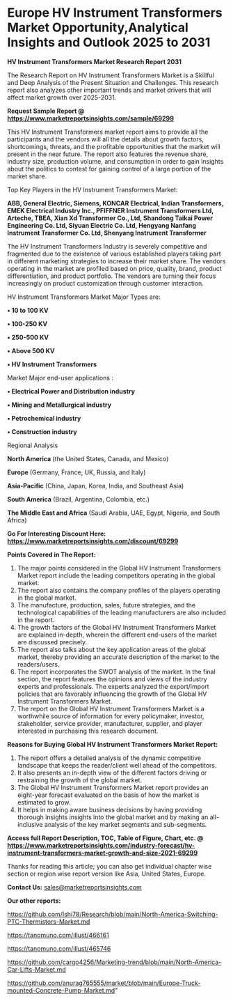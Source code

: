  # Europe HV Instrument Transformers Market Opportunity,Analytical Insights and Outlook 2025 to 2031

<strong>HV Instrument Transformers Market Research Report 2031</strong>

The Research Report on HV Instrument Transformers Market is a Skillful and Deep Analysis of the Present Situation and Challenges. This research report also analyzes other important trends and market drivers that will affect market growth over 2025-2031.

<strong>Request Sample Report @ <a href=https://www.marketreportsinsights.com/sample/69299>https://www.marketreportsinsights.com/sample/69299</a></strong>

This HV Instrument Transformers market report aims to provide all the participants and the vendors will all the details about growth factors, shortcomings, threats, and the profitable opportunities that the market will present in the near future. The report also features the revenue share, industry size, production volume, and consumption in order to gain insights about the politics to contest for gaining control of a large portion of the market share.

Top Key Players in the HV Instrument Transformers Market:

<strong>ABB, General Electric, Siemens, KONCAR Electrical, Indian Transformers, EMEK Electrical Industry Inc., PFIFFNER Instrument Transformers Ltd, Arteche, TBEA, Xian Xd Transformer Co., Ltd, Shandong Taikai Power Engineering Co. Ltd, Siyuan Electric Co. Ltd, Hengyang Nanfang Instrument Transformer Co. Ltd, Shenyang Instrument Transformer</strong>

The HV Instrument Transformers Industry is severely competitive and fragmented due to the existence of various established players taking part in different marketing strategies to increase their market share. The vendors operating in the market are profiled based on price, quality, brand, product differentiation, and product portfolio. The vendors are turning their focus increasingly on product customization through customer interaction.

HV Instrument Transformers Market Major Types are:

<strong>• 10 to 100 KV

• 100-250 KV

• 250-500 KV

• Above 500 KV

• HV Instrument Transformers</strong>

Market Major end-user applications :

<strong>• Electrical Power and Distribution industry

• Mining and Metallurgical industry

• Petrochemical industry

• Construction industry</strong>

Regional Analysis

</u><strong><b>North America</b></strong> (the United States, Canada, and Mexico)

<strong><b>Europe </b></strong>(Germany, France, UK, Russia, and Italy)

<strong><b>Asia-Pacific</b></strong> (China, Japan, Korea, India, and Southeast Asia)

<strong><b>South America</b></strong> (Brazil, Argentina, Colombia, etc.)

<strong><b>The Middle East and Africa</b></strong> (Saudi Arabia, UAE, Egypt, Nigeria, and South Africa)

<strong>Go For Interesting Discount Here: <a href=https://www.marketreportsinsights.com/discount/69299>https://www.marketreportsinsights.com/discount/69299</a></strong>

<strong>Points Covered in The Report:</strong>
<ol>
  <li>The major points considered in the Global HV Instrument Transformers Market report include the leading competitors operating in the global market.</li>
  <li>The report also contains the company profiles of the players operating in the global market.</li>
  <li>The manufacture, production, sales, future strategies, and the technological capabilities of the leading manufacturers are also included in the report.</li>
  <li>The growth factors of the Global HV Instrument Transformers Market are explained in-depth, wherein the different end-users of the market are discussed precisely.</li>
  <li>The report also talks about the key application areas of the global market, thereby providing an accurate description of the market to the readers/users.</li>
  <li>The report incorporates the SWOT analysis of the market. In the final section, the report features the opinions and views of the industry experts and professionals. The experts analyzed the export/import policies that are favorably influencing the growth of the Global HV Instrument Transformers Market.</li>
  <li>The report on the Global HV Instrument Transformers Market is a worthwhile source of information for every policymaker, investor, stakeholder, service provider, manufacturer, supplier, and player interested in purchasing this research document.</li>
</ol>
<strong>Reasons for Buying Global HV Instrument Transformers Market Report:</strong>

<ol>
  <li>The report offers a detailed analysis of the dynamic competitive landscape that keeps the reader/client well ahead of the competitors.</li>
  <li>It also presents an in-depth view of the different factors driving or restraining the growth of the global market.</li>
  <li>The Global HV Instrument Transformers Market report provides an eight-year forecast evaluated on the basis of how the market is estimated to grow.</li>
  <li>It helps in making aware business decisions by having providing thorough insights insights into the global market and by making an all-inclusive analysis of the key market segments and sub-segments.</li>
</ol>
<strong>Access full Report Description, TOC, Table of Figure, Chart, etc. @ <a href=https://www.marketreportsinsights.com/industry-forecast/hv-instrument-transformers-market-growth-and-size-2021-69299>https://www.marketreportsinsights.com/industry-forecast/hv-instrument-transformers-market-growth-and-size-2021-69299</a></strong>


Thanks for reading this article; you can also get individual chapter wise section or region wise report version like Asia, United States, Europe.

<strong>Contact Us:</strong>
sales@marketreportsinsights.com

<strong>Our other reports:</strong>

<a href=https://github.com/Ishi78/Research/blob/main/North-America-Switching-PTC-Thermistors-Market.md>https://github.com/Ishi78/Research/blob/main/North-America-Switching-PTC-Thermistors-Market.md</a>

<a href=https://tanomuno.com/illust/466161>https://tanomuno.com/illust/466161</a>

<a href=https://tanomuno.com/illust/465746>https://tanomuno.com/illust/465746</a>

<a href=https://github.com/cargo4256/Marketing-trend/blob/main/North-America-Car-Lifts-Market.md>https://github.com/cargo4256/Marketing-trend/blob/main/North-America-Car-Lifts-Market.md</a>

<a href=https://github.com/anurag765555/market/blob/main/Europe-Truck-mounted-Concrete-Pump-Market.md>https://github.com/anurag765555/market/blob/main/Europe-Truck-mounted-Concrete-Pump-Market.md</a>"
